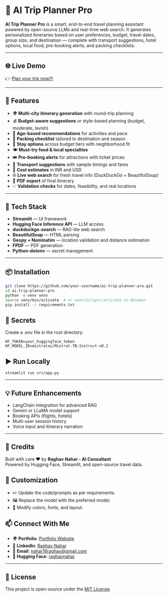 # 🧭 AI Trip Planner Pro

**AI Trip Planner Pro** is a smart, end-to-end travel planning assistant powered by open-source LLMs and real-time web search. It generates personalized itineraries based on user preferences, budget, travel dates, group size, and destination — complete with transport suggestions, hotel options, local food, pre-booking alerts, and packing checklists.

---

## 🌐 Live Demo  
👉 [Plan your trip now!!!](https://huggingface.co/spaces/raghavnahar/ai-trip-planner-pro)  

---

## 🚀 Features

- 🌍 **Multi-city itinerary generation** with round-trip planning
- 💰 **Budget-aware suggestions** or style-based planning (budget, moderate, lavish)
- 🧓 **Age-based recommendations** for activities and pace
- 🧳 **Packing checklist** tailored to destination and season
- 🏨 **Stay options** across budget tiers with neighborhood fit
- 🍽️ **Must-try food & local specialties**
- 🎟️ **Pre-booking alerts** for attractions with ticket prices
- 🚆 **Transport suggestions** with sample timings and fares
- 💱 **Cost estimates** in INR and USD
- 🌐 **Live web search** for fresh travel info (DuckDuckGo + BeautifulSoup)
- 📄 **PDF export** of final itinerary
- ✅ **Validation checks** for dates, feasibility, and real locations

---

## 🧠 Tech Stack

- **Streamlit** — UI framework
- **Hugging Face Inference API** — LLM access 
- **duckduckgo-search** — RAG-lite web search
- **BeautifulSoup** — HTML parsing
- **Geopy + Nominatim** — location validation and distance estimation
- **FPDF** — PDF generation
- **Python-dotenv** — secret management

---

## 📦 Installation

```bash
git clone https://github.com/your-username/ai-trip-planner-pro.git
cd ai-trip-planner-pro
python -m venv venv
source venv/bin/activate  # or venv\Scripts\activate on Windows
pip install -r requirements.txt
```

## 🔐 Secrets
Create a .env file in the root directory:
```
HF_TOKEN=your_huggingface_token
HF_MODEL_ID=mistralai/Mistral-7B-Instruct-v0.2
```

## ▶️ Run Locally
```
streamlit run src/app.py
```

---

## 💡 Future Enhancements
- LangChain integration for advanced RAG
- Gemini or LLaMA model support
- Booking APIs (flights, hotels)
- Multi-user session history
- Voice input and itinerary narration

---

## 🙌 Credits
Built with care ❤️ by **Raghav Nahar - AI Consultant**  
Powered by Hugging Face, Streamlit, and open-source travel data.

## 📌 Customization  

- ✏️ Update the code/prompts as per requirements.  
- 🖼️ Replace the model with the preferred model.
- 🎨 Modify colors, fonts, and layout.  

## 📫 Connect With Me  

- 🌍 **Portfolio**: [Portfolio Website](https://raghavnahar.github.io/portfolio-website/)  
- 💼 **LinkedIn**: [Raghav Nahar](https://www.linkedin.com/in/raghav-nahar-4b7475150/)  
- 📧 **Email**: [nahar16raghav@gmail.com](mailto:nahar16raghav@gmail.com)
- 🤗 **Hugging Face**: [raghavnahar](https://huggingface.co/raghavnahar)

---

## 📄 License  

This project is open-source under the [MIT License](LICENSE).
